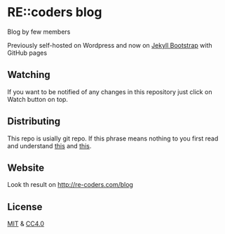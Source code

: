 # RE::coders blog

Blog by few members 

Previously self-hosted on Wordpress and now on [Jekyll Bootstrap](http://jekyllbootstrap.com) with GitHub pages

## Watching 

If you want to be notified of any changes in this repository just click on Watch button on top.

## Distributing

This repo is usially git repo. If this phrase means nothing to you first read and understand [this](http://rogerdudler.github.io/git-guide/) 
and [this](https://help.github.com/articles/fork-a-repo/).

## Website

Look th result on <http://re-coders.com/blog>

## License

[MIT](http://opensource.org/licenses/MIT) &amp; [CC4.0](https://creativecommons.org/licenses/by/4.0/)
